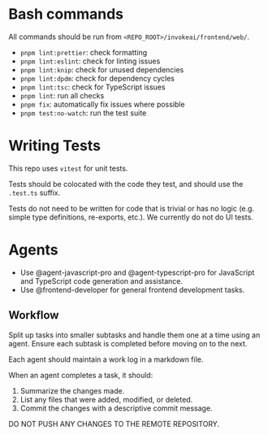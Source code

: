 # Bash commands

All commands should be run from `<REPO_ROOT>/invokeai/frontend/web/`.

- `pnpm lint:prettier`: check formatting
- `pnpm lint:eslint`: check for linting issues
- `pnpm lint:knip`: check for unused dependencies
- `pnpm lint:dpdm`: check for dependency cycles
- `pnpm lint:tsc`: check for TypeScript issues
- `pnpm lint`: run all checks
- `pnpm fix`: automatically fix issues where possible
- `pnpm test:no-watch`: run the test suite

# Writing Tests

This repo uses `vitest` for unit tests.

Tests should be colocated with the code they test, and should use the `.test.ts` suffix.

Tests do not need to be written for code that is trivial or has no logic (e.g. simple type definitions, re-exports, etc.). We currently do not do UI tests.

# Agents

- Use @agent-javascript-pro and @agent-typescript-pro for JavaScript and TypeScript code generation and assistance.
- Use @frontend-developer for general frontend development tasks.

## Workflow

Split up tasks into smaller subtasks and handle them one at a time using an agent. Ensure each subtask is completed before moving on to the next.

Each agent should maintain a work log in a markdown file.

When an agent completes a task, it should:

1. Summarize the changes made.
2. List any files that were added, modified, or deleted.
3. Commit the changes with a descriptive commit message.

DO NOT PUSH ANY CHANGES TO THE REMOTE REPOSITORY.
